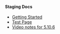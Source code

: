 #### Staging Docs

- [Getting Started](/)
- [Test Page](/test-page)
- [Video notes for 5.10.6](/video-notes-for-5.10.6-release)
